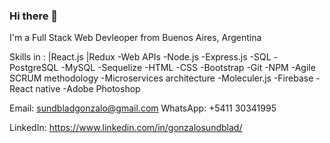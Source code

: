 ### Hi there 👋

I'm a Full Stack Web Devleoper from Buenos Aires, Argentina 

Skills in :
|React.js
|Redux 
-Web APIs
-Node.js 
-Express.js
-SQL
-PostgreSQL
-MySQL
-Sequelize
-HTML
-CSS
-Bootstrap
-Git
-NPM
-Agile SCRUM methodology
-Microservices architecture
-Moleculer.js
-Firebase
-React native
-Adobe Photoshop
 
Email: sundbladgonzalo@gmail.com
WhatsApp: +5411 30341995 

LinkedIn: https://www.linkedin.com/in/gonzalosundblad/
